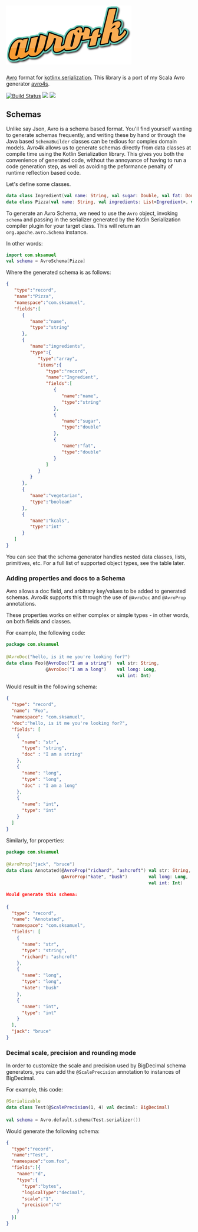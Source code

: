# <img src="src/main/graphics/logo.png" height=160>
[Avro](https://avro.apache.org/) format for [kotlinx.serialization](https://github.com/Kotlin/kotlinx.serialization). This library is a port of my Scala Avro generator [avro4s](https://github.com/sksamuel/avro4s).

[![Build Status](https://travis-ci.org/sksamuel/avro4k.svg?branch=master)](https://travis-ci.org/sksamuel/avro4k)
[<img src="https://img.shields.io/maven-central/v/com.sksamuel.avro4k/avro4k.svg?label=latest%20release"/>](http://search.maven.org/#search%7Cga%7C1%7Cavro4k)
[<img src="https://img.shields.io/nexus/s/https/oss.sonatype.org/com.sksamuel.avro4k/avro4k.svg?label=latest%20snapshot&style=plastic"/>](https://oss.sonatype.org/content/repositories/snapshots/com/sksamuel/avro4k/)

## Schemas

Unlike say Json, Avro is a schema based format. You'll find yourself wanting to generate schemas frequently, and writing these by hand or through the Java based `SchemaBuilder` classes can be tedious for complex domain models. Avro4k allows us to generate schemas directly from data classes at compile time using the Kotlin Serialization library. This gives you both the convenience of generated code, without the annoyance of having to run a code generation step, as well as avoiding the peformance penalty of runtime reflection based code.

Let's define some classes.

```kotlin
data class Ingredient(val name: String, val sugar: Double, val fat: Double)
data class Pizza(val name: String, val ingredients: List<Ingredient>, val vegetarian: Boolean, val kcals: Int)
```

To generate an Avro Schema, we need to use the `Avro` object, invoking `schema` and passing in the serializer generated by the Kotlin Serialization compiler plugin for your target class. This will return an `org.apache.avro.Schema` instance.

In other words:

```kotlin
import com.sksamuel
val schema = AvroSchema[Pizza]
```

Where the generated schema is as follows:

```json
{
   "type":"record",
   "name":"Pizza",
   "namespace":"com.sksamuel",
   "fields":[
      {
         "name":"name",
         "type":"string"
      },
      {
         "name":"ingredients",
         "type":{
            "type":"array",
            "items":{
               "type":"record",
               "name":"Ingredient",
               "fields":[
                  {
                     "name":"name",
                     "type":"string"
                  },
                  {
                     "name":"sugar",
                     "type":"double"
                  },
                  {
                     "name":"fat",
                     "type":"double"
                  }
               ]
            }
         }
      },
      {
         "name":"vegetarian",
         "type":"boolean"
      },
      {
         "name":"kcals",
         "type":"int"
      }
   ]
}
```
You can see that the schema generator handles nested data classes, lists, primitives, etc. For a full list of supported object types, see the table later.

### Adding properties and docs to a Schema

Avro allows a doc field, and arbitrary key/values to be added to generated schemas.
Avro4k supports this through the use of `@AvroDoc` and `@AvroProp` annotations.

These properties works on either complex or simple types - in other words, on both fields and classes. 

For example, the following code:

```kotlin
package com.sksamuel

@AvroDoc("hello, is it me you're looking for?")
data class Foo(@AvroDoc("I am a string")  val str: String, 
               @AvroDoc("I am a long")    val long: Long, 
                                          val int: Int)
```

Would result in the following schema:

```json
{  
  "type": "record",
  "name": "Foo",
  "namespace": "com.sksamuel",
  "doc":"hello, is it me you're looking for?",
  "fields": [  
    {  
      "name": "str",
      "type": "string",
      "doc" : "I am a string"
    },
    {  
      "name": "long",
      "type": "long",
      "doc" : "I am a long"
    },
    {  
      "name": "int",
      "type": "int"
    }
  ]
}
```

Similarly, for properties:

```kotlin
package com.sksamuel

@AvroProp("jack", "bruce")
data class Annotated(@AvroProp("richard", "ashcroft") val str: String, 
                     @AvroProp("kate", "bush")        val long: Long, 
                                                      val int: Int)
```

```json
Would generate this schema:

{
  "type": "record",
  "name": "Annotated",
  "namespace": "com.sksamuel",
  "fields": [
    {
      "name": "str",
      "type": "string",
      "richard": "ashcroft"
    },
    {
      "name": "long",
      "type": "long",
      "kate": "bush"
    },
    {
      "name": "int",
      "type": "int"
    }
  ],
  "jack": "bruce"
}
```

### Decimal scale, precision and rounding mode

In order to customize the scale and precision used by BigDecimal schema generators, 
you can add the `@ScalePrecision` annotation to instances of BigDecimal.

For example, this code:

```kotlin
@Serializable
data class Test(@ScalePrecision(1, 4) val decimal: BigDecimal)

val schema = Avro.default.schema(Test.serializer())
```

Would generate the following schema:

```json
{
  "type":"record",
  "name":"Test",
  "namespace":"com.foo",
  "fields":[{
    "name":"d",
    "type":{
      "type":"bytes",
      "logicalType":"decimal",
      "scale":"1",
      "precision":"4"
    }
  }]
}
```
